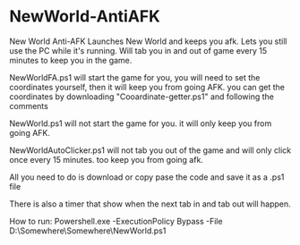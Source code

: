 # NewWorld-AntiAFK
New World Anti-AFK
Launches New World and keeps you afk.
Lets you still use the PC while it's running. Will tab you in and out of game every 15 minutes to keep you in the game.

NewWorldFA.ps1 will start the game for you, you will need to set the coordinates yourself, then it will keep you from going AFK.
you can get the coordinates by downloading "Cooardinate-getter.ps1" and following the comments


NewWorld.ps1 will not start the game for you. it will only keep you from going AFK.

NewWorldAutoClicker.ps1 will not tab you out of the game and will only click once every 15 minutes. too keep you from going afk.

All you need to do is download or copy pase the code and save it as a .ps1 file

There is also a timer that show when the next tab in and tab out will happen.

How to run:
Powershell.exe -ExecutionPolicy Bypass -File D:\Somewhere\Somewhere\NewWorld.ps1
